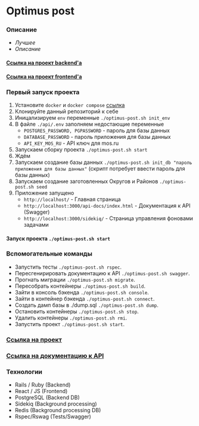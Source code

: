 # Optimus post
### Описание
- _Лучшее_ 
- _Описание_

#### [Ссылка на проект backend'а](https://github.com/NoobyTheTurtle/optimus-post-api)
#### [Ссылка на проект frontend'а](https://github.com/mangupli/optimus-post-interface)

### Первый запуск проекта
1. Установите `docker` и `docker compose` [ссылка](https://www.docker.com/)
2. Клонируйте данный репозиторий к себе
3. Иницализируем `env` переменные `./optimus-post.sh init_env`
4. В файле `./api/.env` заполняем недостающие переменные
   * `POSTGRES_PASSWORD, PGPASSWORD` - пароль для базы данных
   * `DATABASE_PASSWORD` - пароль приложения для базы данных
   * `API_KEY_MOS_RU` - API ключ для mos.ru
5. Запускаем сборку проекта `./optimus-post.sh start`
6. Ждём
7. Запускаем создание базы данных `./optimus-post.sh init_db "пароль приложения для базы данных"` (скрипт потребует ввести пароль для базы данных)
8. Запускаем создание заготовленных Округов и Районов `./optimus-post.sh seed`
9. Приложение запущено
   * `http://localhost/` - Главная страница
   * `http://localhost:3000/api-docs/index.html` - Документация к API (Swagger)
   * `http://localhost:3000/sidekiq/` - Страница управления фоновами задачами

#### Запуск проекта `./optimus-post.sh start`

### Вспомогательные команды
* Запустить тесты `./optimus-post.sh rspec`.
* Пересгенирировать документацию к API `./optimus-post.sh swagger`.
* Прогнать миграции `./optimus-post.sh migrate`.
* Пересобрать контейнеры `./optimus-post.sh build`.
* Зайти в консоль бэкенда `./optimus-post.sh console`.
* Зайти в контейнер бэкенда `./optimus-post.sh connect`.
* Создать дамп базы в ./dump.sql `./optimus-post.sh dump`.
* Остановить контейнеры `./optimus-post.sh stop`.
* Удалить контейнеры `./optimus-post.sh rmi`.
* Запустить проект `./optimus-post.sh start`.

### [Ссылка на проект](http://188.72.109.162/)
### [Ссылка на документацию к API](http://188.72.109.162:3000/api-docs/index.html)

### Технологии
- Rails / Ruby (Backend)
- React / JS (Frontend)
- PostgreSQL (Backend DB)
- Sidekiq (Background processing)
- Redis (Background processing DB)
- Rspec/Rswag (Tests/Swagger)

